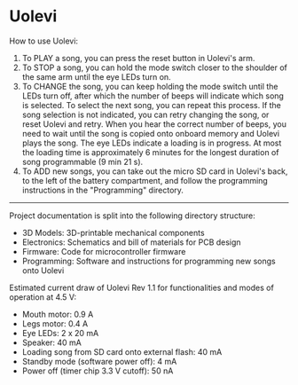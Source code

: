# Uolevi

How to use Uolevi:
1. To PLAY a song, you can press the reset button in Uolevi's arm.
2. To STOP a song, you can hold the mode switch closer to the shoulder of the same arm until the eye LEDs turn on.
3. To CHANGE the song, you can keep holding the mode switch until the LEDs turn off, after which the number of beeps will indicate which song is selected. To select the next song, you can repeat this process. If the song selection is not indicated, you can retry changing the song, or reset Uolevi and retry. When you hear the correct number of beeps, you need to wait until the song is copied onto onboard memory and Uolevi plays the song. The eye LEDs indicate a loading is in progress. At most the loading time is approximately 6 minutes for the longest duration of song programmable (9 min 21 s).
4. To ADD new songs, you can take out the micro SD card in Uolevi's back, to the left of the battery compartment, and follow the programming instructions in the "Programming" directory.
---

Project documentation is split into the following directory structure:
- 3D Models: 3D-printable mechanical components
- Electronics: Schematics and bill of materials for PCB design
- Firmware: Code for microcontroller firmware
- Programming: Software and instructions for programming new songs onto Uolevi

Estimated current draw of Uolevi Rev 1.1 for functionalities and modes of operation at 4.5 V:
- Mouth motor: 0.9 A
- Legs motor: 0.4 A
- Eye LEDs: 2 x 20 mA
- Speaker: 40 mA
- Loading song from SD card onto external flash: 40 mA
- Standby mode (software power off): 4 mA
- Power off (timer chip 3.3 V cutoff): 50 nA
